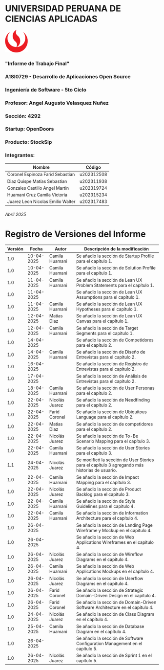 # UNIVERSIDAD PERUANA DE CIENCIAS APLICADAS

![logo_upc](img/README/upc_logo.png)

### "Informe de Trabajo Final"
### A1SI0729 - Desarrollo de Aplicaciones Open Source
### Ingeniería de Software - 5to Ciclo
### Profesor: Angel Augusto Velasquez Nuñez
### Sección: 4292
### Startup: OpenDoors
### Producto: StockSip
### Integrantes:

| Nombre | Código |
|--|--|
| Coronel Espinoza Farid Sebastian | u202312508 |
| Diaz Quispe Matías Sebastian | u202311938 |
| Gonzales Castillo Angel Martin | u202319724 |
| Huamani Cruz Camila Victoria | u202315234 |
| Juarez Leon Nicolas Emilio Walter | u202317483 |

###### Abril 2025

# Registro de Versiones del Informe

| Versión | Fecha      | Autor          | Descripción de la modificación                                                                |
|---------|------------|----------------|-----------------------------------------------------------------------------------------------|
| 1.0     | 10-04-2025 | Camila Huamani | Se añadio la sección de Startup Profile para el capítulo 1.                                   |
| 1.0     | 10-04-2025 | Camila Huamani | Se añadio la sección de Solution Profile para el capítulo 1.                                  |
| 1.0     | 11-04-2025 | Camila Huamani | Se añadio la sección de Lean UX Problem Statements para el capítulo 1.                        |
| 1.0     | 11-04-2025 |                | Se añadio la sección de Lean UX Assumptions para el capítulo 1.                               |
| 1.0     | 11-04-2025 | Camila Huamani | Se añadio la sección de Lean UX Hypotheses para el capítulo 1.                                |
| 1.0     | 12-04-2025 | Matias Diaz    | Se añadio la sección de Lean UX Canvas para el capítulo 1.                                    |
| 1.0     | 12-04-2025 | Camila Huamani | Se añadio la sección de Target Segments para el capítulo 1.                                   |
| 1.0     | 14-04-2025 |                | Se añadio la sección de Competidores para el capítulo 2.                                      |
| 1.0     | 14-04-2025 | Camila Huamani | Se añadio la sección de Diseño de Entrevistas para el capítulo 2.                             |
| 1.0     | 16-04-2025 |                | Se añadio la sección de Registro de Entrevistas para el capítulo 2.                           |
| 1.0     | 17-04-2025 |                | Se añadio la sección de Análisis de Entrevistas para el capítulo 2.                           |
| 1.0     | 18-04-2025 | Camila Huamani | Se añadio la sección de User Personas para el capítulo 2.                                     |
| 1.0     | 22-04-2025 | Nicolás Juarez | Se añadio la sección de Needfinding para el capítulo 2.                                       |
| 1.0     | 22-04-2025 | Farid Coronel  | Se añadio la sección de Ubiquitous Language para el capítulo 2.                               |
| 1.0     | 22-04-2025 | Matias Diaz    | Se añadio la sección de competidores para el capítulo 2.                                      |
| 1.0     | 22-04-2025 | Nicolás Juarez | Se añadio la sección de To-Be Scenario Mapping para el capítulo 3.                            |
| 1.0     | 22-04-2025 | Camila Huamani | Se añadio la sección de User Stories para el capítulo 3.                                      |
| 1.1     | 24-04-2025 | Nicolás Juarez | Se modificó la sección de User Stories para el capítulo 3 agregando más historias de usuario. |
| 1.0     | 22-04-2025 | Camila Huamani | Se añadio la sección de Impact Mapping para el capítulo 3.                                    |
| 1.0     | 22-04-2025 | Nicolás Juarez | Se añadio la sección de Product Backlog para el capítulo 3.                                   |
| 1.0     | 22-04-2025 | Camila Huamani | Se añadio la sección de Style Guidelines para el capítulo 4.                                  |
| 1.0     | 22-04-2025 | Camila Huamani | Se añadio la sección de Information Architecture para el capítulo 4.                          |
| 1.0     | 26-04-2025 |                | Se añadio la sección de Landing Page Wireframe y Mockup en el capítulo 4.                     |
| 1.0     | 26-04-2025 |                | Se añadio la sección de Web Applications Wireframes en el capítulo 4.                         |
| 1.0     | 26-04-2025 | Nicolás Juarez | Se añadio la sección de Wireflow Diagrams en el capítulo 4.                                   |
| 1.0     | 26-04-2025 | Camila Huamani | Se añadio la sección de Web Applications Mockups en el capítulo 4.                            |
| 1.0     | 26-04-2025 | Nicolás Juarez | Se añadio la sección de Userflow Diagrams en el capítulo 4.                                   |
| 1.0     | 26-04-2025 | Farid Coronel  | Se añadio la sección de Strategic Domain-Driven Design en el capítulo 4.                      |
| 1.0     | 26-04-2025 | Farid Coronel  | Se añadio la sección de Domain-Driven Software Architecture en el capítulo 4.                 |
| 1.0     | 24-04-2025 | Nicolás Juarez | Se añadio la sección de Class Diagram en el capítulo 4.                                       |
| 1.0     | 25-04-2025 | Camila Huamani | Se añadio la sección de Database Diagram en el capítulo 4.                                    |
| 1.0     | 26-04-2025 |                | Se añadio la sección de Software Configuration Management en el capítulo 5.                   |
| 1.0     | 26-04-2025 | Nicolás Juarez | Se añadio la sección de Sprint 1 en el capítulo 5.                                            |
